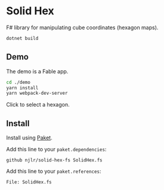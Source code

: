 # Solid Hex

F# library for manipulating cube coordinates (hexagon maps).

```bash
dotnet build
```

## Demo

The demo is a Fable app.

```bash
cd ./demo
yarn install
yarn webpack-dev-server
```

Click to select a hexagon.

## Install

Install using [Paket](https://fsprojects.github.io/Paket/). 

Add this line to your `paket.dependencies`:

```
github njlr/solid-hex-fs SolidHex.fs
```

Add this line to your `paket.references`:

```
File: SolidHex.fs
```
